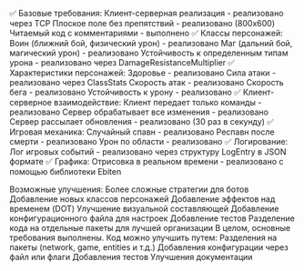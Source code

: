✅ Базовые требования:
Клиент-серверная реализация - реализовано через TCP
Плоское поле без препятствий - реализовано (800x600)
Читаемый код с комментариями - выполнено
✅ Классы персонажей:
Воин (ближний бой, физический урон) - реализовано
Маг (дальний бой, магический урон) - реализовано
Устойчивость к определенным типам урона - реализовано через DamageResistanceMultiplier
✅ Характеристики персонажей:
Здоровье - реализовано
Сила атаки - реализовано через ClassStats
Скорость атак - реализовано
Скорость бега - реализовано
Устойчивость к урону - реализовано
✅ Клиент-серверное взаимодействие:
Клиент передает только команды - реализовано
Сервер обрабатывает все изменения - реализовано
Сервер рассылает обновления - реализовано (30 раз в секунду)
✅ Игровая механика:
Случайный спавн - реализовано
Респавн после смерти - реализовано
Урон по области - реализовано
✅ Логирование:
Лог игровых событий - реализовано через структуру LogEntry в JSON формате
✅ Графика:
Отрисовка в реальном времени - реализовано с помощью библиотеки Ebiten

Возможные улучшения:
Более сложные стратегии для ботов
Добавление новых классов персонажей
Добавление эффектов над временем (DOT)
Улучшение визуальной составляющей
Добавление конфигурационного файла для настроек
Добавление тестов
Разделение кода на отдельные пакеты для лучшей организации
В целом, основные требования выполнены. Код можно улучшить путем:
Разделения на пакеты (network, game, entities и т.д.)
Добавления конфигурации через файл или флаги
Добавления тестов
Улучшения документации